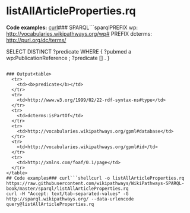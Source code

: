 # listAllArticleProperties.rq
**Code examples:** [curl](#curl)### SPARQL```sparqlPREFIX wp:      <http://vocabularies.wikipathways.org/wp#>
PREFIX dcterms: <http://purl.org/dc/terms/>

SELECT DISTINCT ?predicate WHERE {
  ?pubmed a wp:PublicationReference ;
          ?predicate [] .
}
```[Execute](http://sparql.wikipathways.org/?query=PREFIX+wp%3A++++++%3Chttp%3A%2F%2Fvocabularies.wikipathways.org%2Fwp%23%3E%0APREFIX+dcterms%3A+%3Chttp%3A%2F%2Fpurl.org%2Fdc%2Fterms%2F%3E%0A%0ASELECT+DISTINCT+%3Fpredicate+WHERE+%7B%0A++%3Fpubmed+a+wp%3APublicationReference+%3B%0A++++++++++%3Fpredicate+%5B%5D+.%0A%7D%0A) [Edit](http://sparql.wikipathways.org/?qtxt=PREFIX+wp%3A++++++%3Chttp%3A%2F%2Fvocabularies.wikipathways.org%2Fwp%23%3E%0APREFIX+dcterms%3A+%3Chttp%3A%2F%2Fpurl.org%2Fdc%2Fterms%2F%3E%0A%0ASELECT+DISTINCT+%3Fpredicate+WHERE+%7B%0A++%3Fpubmed+a+wp%3APublicationReference+%3B%0A++++++++++%3Fpredicate+%5B%5D+.%0A%7D%0A)

### Output<table>
  <tr>
    <td><b>predicate</b></td>
  </tr>
  <tr>
    <td>http://www.w3.org/1999/02/22-rdf-syntax-ns#type</td>
  </tr>
  <tr>
    <td>dcterms:isPartOf</td>
  </tr>
  <tr>
    <td>http://vocabularies.wikipathways.org/gpml#database</td>
  </tr>
  <tr>
    <td>http://vocabularies.wikipathways.org/gpml#id</td>
  </tr>
  <tr>
    <td>http://xmlns.com/foaf/0.1/page</td>
  </tr>
</table>
## Code examples### curl```shellcurl -o listAllArticleProperties.rq https://raw.githubusercontent.com/wikipathways/WikiPathways-SPARQL-book/master/sparql/listAllArticleProperties.rq
curl -H "Accept: text/tab-separated-values" -G http://sparql.wikipathways.org/ --data-urlencode query@listAllArticleProperties.rq
```